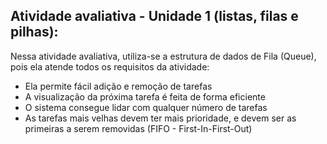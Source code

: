 ## Atividade avaliativa - Unidade 1 (listas, filas e pilhas):
Nessa atividade avaliativa, utiliza-se a estrutura de dados de Fila (Queue), pois ela atende todos os requisitos da atividade:  
- Ela permite fácil adição e remoção de tarefas  
- A visualização da próxima tarefa é feita de forma eficiente  
- O sistema consegue lidar com qualquer número de tarefas  
- As tarefas mais velhas devem ter mais prioridade, e devem ser as primeiras a serem removidas (FIFO - First-In-First-Out)
